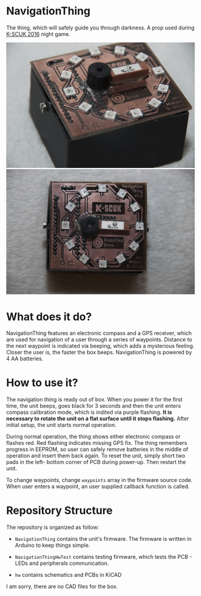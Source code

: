 # NavigationThing

The thing, which will safely guide you through darkness. A prop used during
[K-SCUK 2016](http://kscuk.fi.muni.cz/) night game.

![NavigationThing](preview1.jpg)
![NavigationThing](preview2.jpg)

# What does it do?

NavigationThing features an electronic compass and a GPS receiver, which are
used for navigation of a user through a series of waypoints. Distance to the
next waypoint is indicated via beeping, which adds a mysterious feeling. Closer
the user is, the faster the box beeps. NavigationThing is powered by 4 AA
batteries.

# How to use it?

The navigation thing is ready out of box. When you power it for the first time,
the unit beeps, goes black for 3 seconds and then the unit enters compass
calibration mode, which is indited via purple flashing. **It is necessary to
rotate the unit on a flat surface until it stops flashing.** After initial setup,
the unit starts normal operation.

During normal operation, the thing shows either electronic compass or flashes
red. Red flashing indicates missing GPS fix. The thing remembers progress in
EEPROM, so user can safely remove batteries in the middle of operation and
insert them back again. To reset the unit, simply short two pads in the left-
bottom corner of PCB during power-up. Then restart the unit.

To change waypoints, change `waypoints` array in the firmware source code. When
user enters a waypoint, an user supplied callback function is called.


# Repository Structure

The repository is organized as follow:

- `NavigationThing` contains the unit's firmware. The firmware is written in
  Arduino to keep things simple.

- `NavigationThingHwTest` contains testing firmware, which tests the PCB - LEDs
  and peripherals communication.

- `hw` contains schematics and PCBs in KiCAD

I am sorry, there are no CAD files for the box.

